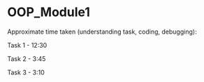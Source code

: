 # OOP_Module1
Approximate time taken (understanding task, coding, debugging):

Task 1 - 12:30

Task 2 - 3:45

Task 3 - 3:10
